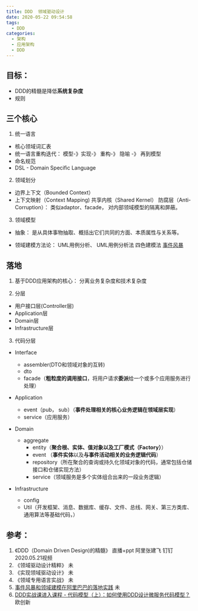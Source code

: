 ```yaml
---
title: DDD  领域驱动设计
date: 2020-05-22 09:54:58
tags:
  - DDD
categories:
  - 架构 
  - 应用架构 
  - DDD  
---
```


<p hidden>https</p>

<!-- more -->

## 目标：
+ DDD的精髓是降低**系统复杂度**
+ 规则

## 三个核心
1. 统一语言

+ 核心领域词汇表
+ 统一语言重构迭代： 模型-》实现-》 重构-》 隐喻 -》 再到模型
+ 命名规范
+ DSL - Domain Specific Language

2. 领域划分 
+ 边界上下文（Bounded Context）
+ 上下文映射（Context Mapping)
共享内核（Shared Kernel） 
防腐层（Anti-Corruption）： 类似adaptor、facade， 对内部领域模型的隔离和屏蔽。

3. 领域模型 
+ 抽象： 
  是从具体事物抽取、概括出它们共同的方面、本质属性与关系等。

+ 领域建模方法论：
  UML用例分析、 UML用例分析法
  四色建模法
  [事件风暴](https://www.eventstorming.com/)

## 落地
1. 基于DDD应用架构的核心：
    分离业务复杂度和技术复杂度

2. 分层
+ 用户接口层(Controller层) 
+ Application层
+ Domain层
+ Infrastructure层

3. 代码分层
  + Interface
    - assembler(DTO和领域对象的互转)
    - dto
    - facade（**粗粒度的调用接口**，将用户请求**委派**给一个或多个应用服务进行处理）

  + Application
    - event（pub， sub）（**事件处理相关的核心业务逻辑在领域层实现**）
    - service（应用服务）  
    
  + Domain
    - aggregate
      - entity（**聚合根、实体、值对象以及工厂模式（Factory）**）
      - event （**事件实体**以及**与事件活动相关的业务逻辑代码**）
      - repository（所在聚合的查询或持久化领域对象的代码，通常包括仓储接口和仓储实现方法）
      - service（领域服务是多个实体组合出来的一段业务逻辑）

  + Infrastructure
    - config
    - Util（开发框架、消息、数据库、缓存、文件、总线、网关、第三方类库、通用算法等基础代码，）

## 参考：
1. 《DDD（Domain Driven Design)的精髓》  直播+ppt  阿里张建飞  钉钉2020.05.21视频
2. 《领域驱动设计精粹》 未 
3. 《实现领域驱动设计》 未
4. 《领域专用语言实战》 未
5.  [事件风暴和领域建模在阿里巴巴的落地实践](https://developer.aliyun.com/live/2874)  未
6. [DDD实战课进入课程 - 代码模型（上）：如何使用DDD设计微服务代码模型？]() 欧创新




